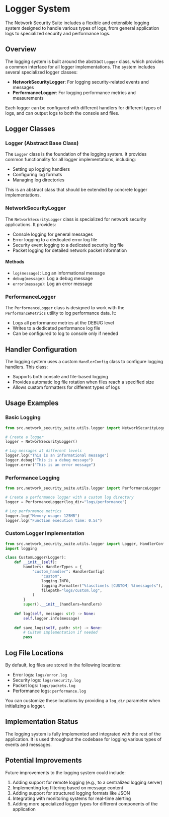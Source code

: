 # Logger System

The Network Security Suite includes a flexible and extensible logging system designed to handle various types of logs, from general application logs to specialized security and performance logs.

## Overview

The logging system is built around the abstract `Logger` class, which provides a common interface for all logger implementations. The system includes several specialized logger classes:

- **NetworkSecurityLogger**: For logging security-related events and messages
- **PerformanceLogger**: For logging performance metrics and measurements

Each logger can be configured with different handlers for different types of logs, and can output logs to both the console and files.

## Logger Classes

### Logger (Abstract Base Class)

The `Logger` class is the foundation of the logging system. It provides common functionality for all logger implementations, including:

- Setting up logging handlers
- Configuring log formats
- Managing log directories

This is an abstract class that should be extended by concrete logger implementations.

### NetworkSecurityLogger

The `NetworkSecurityLogger` class is specialized for network security applications. It provides:

- Console logging for general messages
- Error logging to a dedicated error log file
- Security event logging to a dedicated security log file
- Packet logging for detailed network packet information

#### Methods

- `log(message)`: Log an informational message
- `debug(message)`: Log a debug message
- `error(message)`: Log an error message

### PerformanceLogger

The `PerformanceLogger` class is designed to work with the `PerformanceMetrics` utility to log performance data. It:

- Logs all performance metrics at the DEBUG level
- Writes to a dedicated performance log file
- Can be configured to log to console only if needed

## Handler Configuration

The logging system uses a custom `HandlerConfig` class to configure logging handlers. This class:

- Supports both console and file-based logging
- Provides automatic log file rotation when files reach a specified size
- Allows custom formatters for different types of logs

## Usage Examples

### Basic Logging

```python
from src.network_security_suite.utils.logger import NetworkSecurityLogger

# Create a logger
logger = NetworkSecurityLogger()

# Log messages at different levels
logger.log("This is an informational message")
logger.debug("This is a debug message")
logger.error("This is an error message")
```

### Performance Logging

```python
from src.network_security_suite.utils.logger import PerformanceLogger

# Create a performance logger with a custom log directory
logger = PerformanceLogger(log_dir="logs/performance")

# Log performance metrics
logger.log("Memory usage: 125MB")
logger.log("Function execution time: 0.5s")
```

### Custom Logger Implementation

```python
from src.network_security_suite.utils.logger import Logger, HandlerConfig, HandlerTypes
import logging

class CustomLogger(Logger):
    def __init__(self):
        handlers: HandlerTypes = {
            "custom_handler": HandlerConfig(
                "custom",
                logging.INFO,
                logging.Formatter("%(asctime)s [CUSTOM] %(message)s"),
                filepath="logs/custom.log",
            )
        }
        super().__init__(handlers=handlers)
    
    def log(self, message: str) -> None:
        self.logger.info(message)
    
    def save_logs(self, path: str) -> None:
        # Custom implementation if needed
        pass
```

## Log File Locations

By default, log files are stored in the following locations:

- Error logs: `logs/error.log`
- Security logs: `logs/security.log`
- Packet logs: `logs/packets.log`
- Performance logs: `performance.log`

You can customize these locations by providing a `log_dir` parameter when initializing a logger.

## Implementation Status

The logging system is fully implemented and integrated with the rest of the application. It is used throughout the codebase for logging various types of events and messages.

## Potential Improvements

Future improvements to the logging system could include:

1. Adding support for remote logging (e.g., to a centralized logging server)
2. Implementing log filtering based on message content
3. Adding support for structured logging formats like JSON
4. Integrating with monitoring systems for real-time alerting
5. Adding more specialized logger types for different components of the application